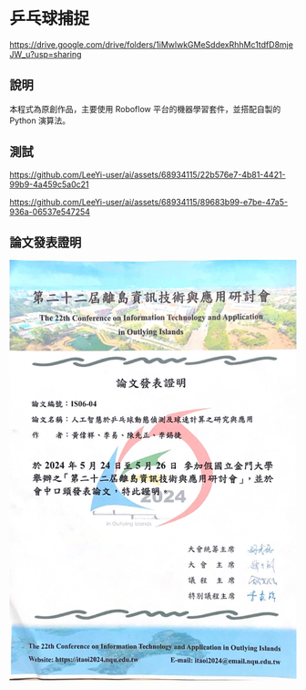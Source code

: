# 乒乓球捕捉

https://drive.google.com/drive/folders/1iMwlwkGMeSddexRhhMc1tdfD8mjeJW_u?usp=sharing

## 說明

本程式為原創作品，主要使用 Roboflow 平台的機器學習套件，並搭配自製的 Python 演算法。

## 測試

https://github.com/LeeYi-user/ai/assets/68934115/22b576e7-4b81-4421-99b9-4a459c5a0c21

https://github.com/LeeYi-user/ai/assets/68934115/89683b99-e7be-47a5-936a-06537e547254

## 論文發表證明

![](論文發表證明.jpg)

